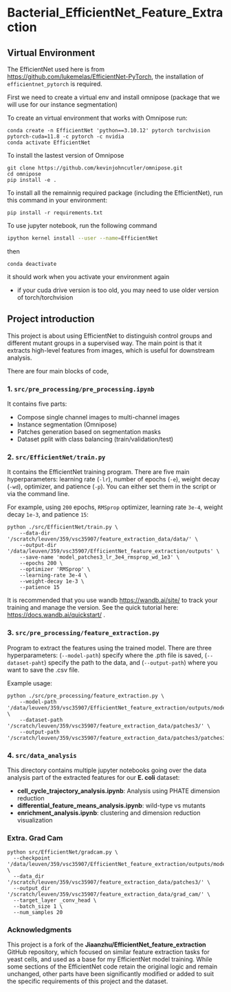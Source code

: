# Bacterial_EfficientNet_Feature_Extraction

## Virtual Environment

The EfficientNet used here is from https://github.com/lukemelas/EfficientNet-PyTorch, the installation of `efficientnet_pytorch` is required.

First we need to create a virtual env and install omnipose (package that we will use for our instance segmentation)

To create an virtual environment that works with Omnipose run:
```
conda create -n EfficientNet 'python==3.10.12' pytorch torchvision pytorch-cuda=11.8 -c pytorch -c nvidia
conda activate EfficientNet 
```

To install the lastest version of Omnipose

```
git clone https://github.com/kevinjohncutler/omnipose.git
cd omnipose
pip install -e .
```

To install all the remainnig required package (including the EfficientNet), run this command in your environment:

```
pip install -r requirements.txt
```

To use jupyter notebook, run the following command

```bash
ipython kernel install --user --name=EfficientNet
```

then 

```
conda deactivate
```

it should work when you activate your environment again

* if your cuda drive version is too old, you may need to use older version of torch/torchvision

## Project introduction

This project is about using EfficientNet to distinguish control groups and different mutant groups in a supervised way. The main point is that it extracts high-level features from images, which is useful for downstream analysis. 

There are four main blocks of code, 

### 1. `src/pre_processing/pre_processing.ipynb` 
It contains five parts: 
* Compose single channel images to multi-channel images
* Instance segmentation (Omnipose) 
* Patches generation based on segmentation masks
* Dataset pplit with class balancing (train/validation/test)

### 2. `src/EfficientNet/train.py`
It contains the EfficientNet training program. 
There are five main hyperparameters: learning rate (`-lr`), number of epochs (`-e`), weight decay (`-wd`), optimizer, and patience (`-p`). You can either set them in the script or via the command line. 

For example, using `200` epochs, `RMSprop` optimizer, learning rate `3e-4`, weight decay `1e-3`, and patience `15`:
```
python ./src/EfficientNet/train.py \
    --data-dir '/scratch/leuven/359/vsc35907/feature_extraction_data/data/' \
    --output-dir '/data/leuven/359/vsc35907/EfficientNet_feature_extraction/outputs' \
    --save-name 'model_patches3_lr_3e4_rmsprop_wd_1e3' \
    --epochs 200 \
    --optimizer 'RMSprop' \
    --learning-rate 3e-4 \
    --weight-decay 1e-3 \
    --patience 15
```

It is recommended that you use wandb https://wandb.ai/site/ to track your training and manage the version. See the quick tutorial here: https://docs.wandb.ai/quickstart/ .

### 3. `src/pre_processing/feature_extraction.py`
Program to extract the features using the trained model.
There are three hyperparameters: (`--model-path`) specify where the .pth file is saved, (`--dataset-paht`) specify the path to the data, and (`--output-path`) where you want to save the .csv file.


Example usage:
```
python ./src/pre_processing/feature_extraction.py \
    --model-path  '/data/leuven/359/vsc35907/EfficientNet_feature_extraction/outputs/model_patches3_lr_3e4_rmsprop_wd_1e3.pth' \
    --dataset-path '/scratch/leuven/359/vsc35907/feature_extraction_data/patches3/' \
    --output-path '/scratch/leuven/359/vsc35907/feature_extraction_data/patches3/patches3_rmsprop_features.csv'
```

### 4. `src/data_analysis`

This directory contains multiple jupyter notebooks going over the data analysis part of the extracted features for our **E. coli** dataset:
- __cell_cycle_trajectory_analysis.ipynb__: Analysis using PHATE dimension reduction
- __differential_feature_means_analysis.ipynb__: wild-type vs mutants
- __enrichment_analysis.ipynb__: clustering and dimension reduction visualization 

### Extra. Grad Cam

```
python src/EfficientNet/gradcam.py \
  --checkpoint '/data/leuven/359/vsc35907/EfficientNet_feature_extraction/outputs/model_patches3_lr_3e4_rmsprop_wd_1e3.pth' \
  --data_dir '/scratch/leuven/359/vsc35907/feature_extraction_data/patches3/' \
  --output_dir '/scratch/leuven/359/vsc35907/feature_extraction_data/grad_cam/' \
  --target_layer _conv_head \
  --batch_size 1 \
  --num_samples 20
```
### Acknowledgments

This project is a fork of the __Jiaanzhu/EfficientNet_feature_extraction__ GitHub repository, which focused on similar feature extraction tasks for yeast cells, and used as a base for my EfficientNet model training. While some sections of the EfficientNet code retain the original logic and remain unchanged, other parts have been significantly modified or added to suit the specific requirements of this project and the dataset.


